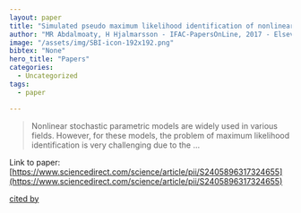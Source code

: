 ```yaml
---
layout: paper
title: "Simulated pseudo maximum likelihood identification of nonlinear models"
author: "MR Abdalmoaty, H Hjalmarsson - IFAC-PapersOnLine, 2017 - Elsevier"
image: "/assets/img/SBI-icon-192x192.png"
bibtex: "None"
hero_title: "Papers"
categories:
  - Uncategorized
tags:
  - paper

---
```

>Nonlinear stochastic parametric models are widely used in various fields. However, for these models, the problem of maximum likelihood identification is very challenging due to the …

Link to paper: [https://www.sciencedirect.com/science/article/pii/S2405896317324655](https://www.sciencedirect.com/science/article/pii/S2405896317324655)

[cited by](https://scholar.google.com/scholar?cites=13036177934291598948&as_sdt=2005&sciodt=0,5&hl=en&num=20)
